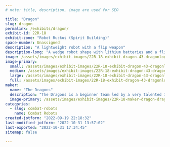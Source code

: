 ```yaml
---
# note: title, description, image are used for SEO

title: "Dragon"
slug: dragon
permalink: /exhibits/dragon/
exhibit-id: 22R-18
exhibit-zone: "Robot Ruckus (Spirit Building)"
space-number: Unassigned
description: "A lightweight robot with a flip weapon"
description-long: "A wedge robot shape with lithium batteries and a flipper weapon. "
image: /assets/images/exhibit-images/22R-18-exhibit-dragon-43-dragonlogo-4122-large.jpg
image-primary: 
  small: /assets/images/exhibit-images/22R-18-exhibit-dragon-43-dragonlogo-4122-small.jpg
  medium: /assets/images/exhibit-images/22R-18-exhibit-dragon-43-dragonlogo-4122-medium.jpg
  large: /assets/images/exhibit-images/22R-18-exhibit-dragon-43-dragonlogo-4122-large.jpg
  full: /assets/images/exhibit-images/22R-18-exhibit-dragon-43-dragonlogo-4122-full.jpg
maker: 
  name: "The Dragons"
  description: "The Dragons is a beginner team led by a very talented 12-year-old. He has built his own robot and continues to learn and modify his bot."
  image-primary: /assets/images/exhibit-images/22R-18-maker-dragon-dragonlogo-medium.jpg
categories: 
  - slug: combat-robots
    name: Combat Robots
created-jotform: "2022-09-19 22:18:32"
last-modified-jotform: "2022-10-31 13:57:02"
last-exported: "2022-10-31 17:34:45"
sitemap: false

---
```

